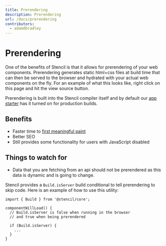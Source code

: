 ```yaml
---
title: Prerendering
description: Prerendering
url: /docs/prerendering
contributors:
  - adamdbradley
---
```


# Prerendering

One of the benefits of Stencil is that it allows for prerendering of your web components. Prerendering generates static html+css files at build time that can then be served to the browser and hydrated with your actual web components on the fly. For an example of what this looks like, right click on this page and hit the view source button.

Prerendering is built into the Stencil compiler itself and by default our [app starter](https://github.com/ionic-team/stencil-app-starter) has it turned on for production builds.

## Benefits

- Faster time to [first meaningful paint](https://developers.google.com/web/tools/lighthouse/audits/first-meaningful-paint)
- Better SEO
- Still provides some functionality for users with JavaScript disabled


## Things to watch for

- Data that you are fetching from an api should not be prerendered as this data is dynamic and is going to change.

Stencil provides a `Build.isServer` build conditional to tell prerendering to skip code. Here is an example of how to use this utility:

```tsx
import { Build } from '@stencil/core';

componentWillLoad() {
  // Build.isServer is false when running in the browser
  // and true when being prerendered

  if (Build.isServer) {
    ...
  }
}
```
